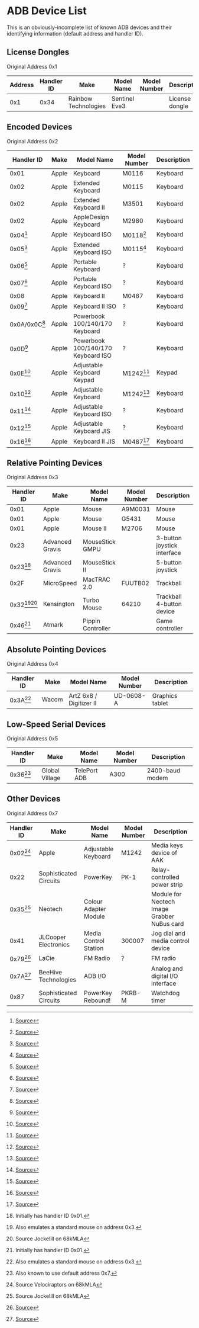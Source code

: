# ADB Device List

This is an obviously-incomplete list of known ADB devices and their identifying information (default address and handler ID).

## License Dongles

Original Address 0x1

| Address | Handler ID | Make                 | Model Name    | Model Number | Description    |
| ------- | ---------- | -------------------- | ------------- | ------------ | -------------- |
| 0x1     | 0x34       | Rainbow Technologies | Sentinel Eve3 |              | License dongle |

## Encoded Devices

Original Address 0x2

| Handler ID    | Make  | Model Name                         | Model Number | Description |
| ------------- | ----- | ---------------------------------- | ------------ | ----------- |
| 0x01          | Apple | Keyboard                           | M0116        | Keyboard    |
| 0x02          | Apple | Extended Keyboard                  | M0115        | Keyboard    |
| 0x02          | Apple | Extended Keyboard II               | M3501        | Keyboard    |
| 0x02          | Apple | AppleDesign Keyboard               | M2980        | Keyboard    |
| 0x04[^5]      | Apple | Keyboard ISO                       | M0118[^6]    | Keyboard    |
| 0x05[^5]      | Apple | Extended Keyboard ISO              | M0115[^6]    | Keyboard    |
| 0x06[^5]      | Apple | Portable Keyboard                  | ?            | Keyboard    |
| 0x07[^5]      | Apple | Portable Keyboard ISO              | ?            | Keyboard    |
| 0x08          | Apple | Keyboard II                        | M0487        | Keyboard    |
| 0x09[^5]      | Apple | Keyboard II ISO                    | ?            | Keyboard    |
| 0x0A/0x0C[^5] | Apple | Powerbook 100/140/170 Keyboard     | ?            | Keyboard    |
| 0x0D[^5]      | Apple | Powerbook 100/140/170 Keyboard ISO | ?            | Keyboard    |
| 0x0E[^5]      | Apple | Adjustable Keyboard Keypad         | M1242[^6]    | Keypad      |
| 0x10[^5]      | Apple | Adjustable Keyboard                | M1242[^6]    | Keyboard    |
| 0x11[^5]      | Apple | Adjustable Keyboard ISO            | ?            | Keyboard    |
| 0x12[^6]      | Apple | Adjustable Keyboard JIS            | ?            | Keyboard    |
| 0x16[^6]      | Apple | Keyboard II JIS                    | M0487[^6]    | Keyboard    |

## Relative Pointing Devices

Original Address 0x3

| Handler ID   | Make            | Model Name        | Model Number | Description                 |
| ------------ | --------------- | ----------------- | ------------ | --------------------------- |
| 0x01         | Apple           | Mouse             | A9M0031      | Mouse                       |
| 0x01         | Apple           | Mouse             | G5431        | Mouse                       |
| 0x01         | Apple           | Mouse II          | M2706        | Mouse                       |
| 0x23         | Advanced Gravis | MouseStick GMPU   |              | 3-button joystick interface |
| 0x23[^4]     | Advanced Gravis | MouseStick II     |              | 5-button joystick           |
| 0x2F         | MicroSpeed      | MacTRAC 2.0       | FUUTB02      | Trackball                   |
| 0x32[^3][^7] | Kensington      | Turbo Mouse       | 64210        | Trackball 4-button device   |
| 0x46[^4]     | Atmark          | Pippin Controller |              | Game controller             |

## Absolute Pointing Devices

Original Address 0x4

| Handler ID | Make  | Model Name              | Model Number | Description     |
| ---------- | ----- | ----------------------- | ------------ | --------------- |
| 0x3A[^3]   | Wacom | ArtZ 6x8 / Digitizer II | UD-0608-A    | Graphics tablet |

## Low-Speed Serial Devices

Original Address 0x5

| Handler ID | Make           | Model Name   | Model Number | Description     |
| ---------- | -------------- | ------------ | ------------ | --------------- |
| 0x36[^1]   | Global Village | TelePort ADB | A300         | 2400-baud modem |

## Other Devices

Original Address 0x7

| Handler ID | Make                   | Model Name            | Model Number | Description                                 |
| ---------- | ---------------------- | --------------------- | ------------ | ------------------------------------------- |
| 0x02[^8]   | Apple                  | Adjustable Keyboard   | M1242        | Media keys device of AAK                    |
| 0x22       | Sophisticated Circuits | PowerKey              | PK-1         | Relay-controlled power strip                |
| 0x35[^7]   | Neotech                | Colour Adapter Module |              | Module for Neotech Image Grabber NuBus card |
| 0x41       | JLCooper Electronics   | Media Control Station | 300007       | Jog dial and media control device           |
| 0x79[^2]   | LaCie                  | FM Radio              | ?            | FM radio                                    |
| 0x7A[^10]  | BeeHive Technologies   | ADB I/O               |              | Analog and digital I/O interface            |
| 0x87       | Sophisticated Circuits | PowerKey Rebound!     | PKRB-M       | Watchdog timer                              |

[^1]: Also known to use default address 0x7.
[^2]: [Source](https://vintagegeek.wordpress.com/2021/01/03/lacie-fm-radio-tuner-for-system-7-0-to-os9-macintosh-w-adb-port/#comment-1107)
[^3]: Also emulates a standard mouse on address 0x3.
[^4]: Initially has handler ID 0x01.
[^5]: [Source](https://github.com/elliotnunn/boot3/blob/f5582f37d04819abec51525ade1e021858a914e1/OS/Keyboard/Kbd.r)
[^6]: [Source](https://github.com/tmk/tmk_keyboard/wiki/Apple-Desktop-Bus#keyboard-handler-id)
[^7]: Source Jockelill on 68kMLA
[^8]: Source Velociraptors on 68kMLA
[^10]: [Source](https://web.archive.org/web/19980501032801/http://www.bzzzzzz.com:80/BeeHive/ADB_IO/Downloads/ADB_IO_manual.pdf)
